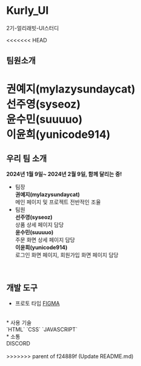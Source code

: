 # Kurly_UI
2기-얼리래빗-UI스터디

<<<<<<< HEAD
## 팀원소개
권예지(mylazysundaycat) <br>
선주영(syseoz) <br>
윤수민(suuuuo) <br>
이윤희(yunicode914) <br>
=======
## 우리 팀 소개
<b> 2024년 1월 9일~ 2024년 2월 9일, 함께 달리는 중!</b><br>
* 팀장 <br>
<b>권예지(mylazysundaycat)</b> <br>
메인 페이지 및 프로젝트 전반적인 조율 <br>
* 팀원 <br>
<b>선주영(syseoz)</b> <br>
상품 상세 페이지 담당 <br>
<b>윤수민(suuuuo)</b><br>
주문 화면 상세 페이지 담당<br>
<b>이윤희(yunicode914)</b> <br>
로그인 화면 페이지, 회원가입 화면 페이지 담당<br>
<br>

## 개발 도구
* 프로토 타입
[FIGMA](https://www.figma.com/file/p7r9bp7xWMGV0XKzsV89Li/%EC%97%98%EB%A6%AC%EC%8A%A4-%ED%8A%B8%EB%9E%99-2%EA%B8%B0---Team-%EC%96%BC%EB%A6%AC%EB%9E%98%EB%B9%97?type=design&node-id=0%3A1&mode=design&t=8uIAamxvSoDecCYB-1)
<br>
* 사용 기술<br>
`HTML` `CSS` `JAVASCRIPT`<br>
* 소통 <br>
DISCORD <br>
<br>
>>>>>>> parent of f24889f (Update README.md)
